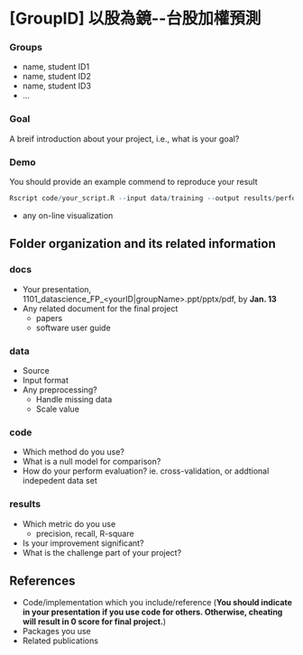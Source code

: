 # [GroupID] 以股為鏡--台股加權預測

### Groups
* name, student ID1
* name, student ID2
* name, student ID3
* ...

### Goal
A breif introduction about your project, i.e., what is your goal?

### Demo 
You should provide an example commend to reproduce your result
```R
Rscript code/your_script.R --input data/training --output results/performance.tsv
```
* any on-line visualization

## Folder organization and its related information

### docs
* Your presentation, 1101_datascience_FP_<yourID|groupName>.ppt/pptx/pdf, by **Jan. 13**
* Any related document for the final project
  * papers
  * software user guide

### data

* Source
* Input format
* Any preprocessing?
  * Handle missing data
  * Scale value

### code

* Which method do you use?
* What is a null model for comparison?
* How do your perform evaluation? ie. cross-validation, or addtional indepedent data set

### results

* Which metric do you use 
  * precision, recall, R-square
* Is your improvement significant?
* What is the challenge part of your project?

## References
* Code/implementation which you include/reference (__You should indicate in your presentation if you use code for others. Otherwise, cheating will result in 0 score for final project.__)
* Packages you use
* Related publications
